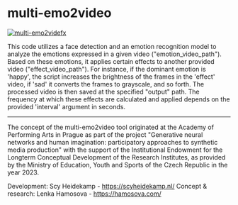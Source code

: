 # multi-emo2video

[![multi-emo2videfx](https://colab.research.google.com/assets/colab-badge.svg)](https://colab.research.google.com/drive/1RF1U3JN_QFikYXkzh1CtjCUuk4xHpO8d?usp=sharing)

This code utilizes a face detection and an emotion recognition model to analyze the emotions expressed in a given video ("emotion_video_path"). Based on these emotions, it applies certain effects to another provided video ("effect_video_path"). For instance, if the dominant emotion is 'happy', the script increases the brightness of the frames in the 'effect' video, if 'sad' it converts the frames to grayscale, and so forth. The processed video is then saved at the specified "output" path. The frequency at which these effects are calculated and applied depends on the provided 'interval' argument in seconds.

----------------------------------------------

The concept of the multi-emo2video tool originated at the Academy of Performing Arts in Prague as part of the project "Generative neural networks and human imagination: participatory approaches to synthetic media production" with the support of the Institutional Endowment for the Longterm Conceptual Development of the Research Institutes, as provided by the Ministry of Education, Youth and Sports of the Czech Republic in the year 2023.

Development: Scy Heidekamp - https://scyheidekamp.nl/ Concept & research: Lenka Hamosova - https://hamosova.com/
